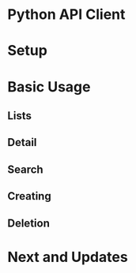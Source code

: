 # Python API Client

# Setup

# Basic Usage

## Lists

## Detail

## Search

## Creating

## Deletion

# Next and Updates


